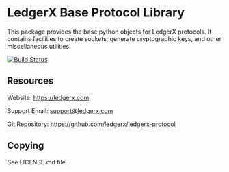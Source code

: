 LedgerX Base Protocol Library
=============================

This package provides the base python objects for LedgerX protocols. It contains
facilities to create sockets, generate cryptographic keys, and other miscellaneous
utilities.

[![Build Status](https://travis-ci.org/ledgerx/ledgerx-protocol.svg?branch=master)](https://travis-ci.org/ledgerx/ledgerx-protocol)

Resources
---------

Website: https://ledgerx.com

Support Email: support@ledgerx.com

Git Repository: https://github.com/ledgerx/ledgerx-protocol

Copying
-------

See LICENSE.md file.

